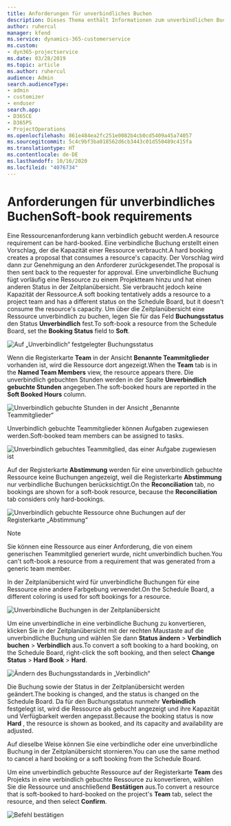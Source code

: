 ```yaml
---
title: Anforderungen für unverbindliches Buchen
description: Dieses Thema enthält Informationen zum unverbindlichen Buchen von Ressourcenanforderungen.
author: ruhercul
manager: kfend
ms.service: dynamics-365-customerservice
ms.custom:
- dyn365-projectservice
ms.date: 03/28/2019
ms.topic: article
ms.author: ruhercul
audience: Admin
search.audienceType:
- admin
- customizer
- enduser
search.app:
- D365CE
- D365PS
- ProjectOperations
ms.openlocfilehash: 861e484ea2fc251e0082b4cb0cd5409a45a74057
ms.sourcegitcommit: 5c4c9bf3ba018562d6cb3443c01d550489c415fa
ms.translationtype: HT
ms.contentlocale: de-DE
ms.lasthandoff: 10/16/2020
ms.locfileid: "4076734"
---
```

# <a name="soft-book-requirements"></a><span data-ttu-id="cba20-103">Anforderungen für unverbindliches Buchen</span><span class="sxs-lookup"><span data-stu-id="cba20-103">Soft-book requirements</span></span>

<span data-ttu-id="cba20-104">Eine Ressourcenanforderung kann verbindlich gebucht werden.</span><span class="sxs-lookup"><span data-stu-id="cba20-104">A resource requirement can be hard-booked.</span></span> <span data-ttu-id="cba20-105">Eine verbindliche Buchung erstellt einen Vorschlag, der die Kapazität einer Ressource verbraucht.</span><span class="sxs-lookup"><span data-stu-id="cba20-105">A hard booking creates a proposal that consumes a resource's capacity.</span></span> <span data-ttu-id="cba20-106">Der Vorschlag wird dann zur Genehmigung an den Anforderer zurückgesendet.</span><span class="sxs-lookup"><span data-stu-id="cba20-106">The proposal is then sent back to the requester for approval.</span></span> <span data-ttu-id="cba20-107">Eine unverbindliche Buchung fügt vorläufig eine Ressource zu einem Projektteam hinzu und hat einen anderen Status in der Zeitplanübersicht. Sie verbraucht jedoch keine Kapazität der Ressource.</span><span class="sxs-lookup"><span data-stu-id="cba20-107">A soft booking tentatively adds a resource to a project team and has a different status on the Schedule Board, but it doesn't consume the resource's capacity.</span></span> <span data-ttu-id="cba20-108">Um über die Zeitplanübersicht eine Ressource unverbindlich zu buchen, legen Sie für das Feld **Buchungsstatus** den Status **Unverbindlich** fest.</span><span class="sxs-lookup"><span data-stu-id="cba20-108">To soft-book a resource from the Schedule Board, set the **Booking Status** field to **Soft**.</span></span>

![Auf „Unverbindlich“ festgelegter Buchungsstatus](media/Resource-Management-image77.png)

<span data-ttu-id="cba20-110">Wenn die Registerkarte **Team** in der Ansicht **Benannte Teammitglieder** vorhanden ist, wird die Ressource dort angezeigt.</span><span class="sxs-lookup"><span data-stu-id="cba20-110">When the **Team** tab is in the **Named Team Members** view, the resource appears there.</span></span> <span data-ttu-id="cba20-111">Die unverbindlich gebuchten Stunden werden in der Spalte **Unverbindlich gebuchte Stunden** angegeben.</span><span class="sxs-lookup"><span data-stu-id="cba20-111">The soft-booked hours are reported in the **Soft Booked Hours** column.</span></span>

![Unverbindlich gebuchte Stunden in der Ansicht „Benannte Teammitglieder“](media/Resource-Management-image78.png)

<span data-ttu-id="cba20-113">Unverbindlich gebuchte Teammitglieder können Aufgaben zugewiesen werden.</span><span class="sxs-lookup"><span data-stu-id="cba20-113">Soft-booked team members can be assigned to tasks.</span></span>

![Unverbindlich gebuchtes Teammitglied, das einer Aufgabe zugewiesen ist](media/Resource-Management-image79.png)

<span data-ttu-id="cba20-115">Auf der Registerkarte **Abstimmung** werden für eine unverbindlich gebuchte Ressource keine Buchungen angezeigt, weil die Registerkarte **Abstimmung** nur verbindliche Buchungen berücksichtigt.</span><span class="sxs-lookup"><span data-stu-id="cba20-115">On the **Reconciliation** tab, no bookings are shown for a soft-book resource, because the **Reconciliation** tab considers only hard-bookings.</span></span>

![Unverbindlich gebuchte Ressource ohne Buchungen auf der Registerkarte „Abstimmung“](media/Resource-Management-image80.png)

> [!NOTE]
> <span data-ttu-id="cba20-117">Sie können eine Ressource aus einer Anforderung, die von einem generischen Teammitglied generiert wurde, nicht unverbindlich buchen.</span><span class="sxs-lookup"><span data-stu-id="cba20-117">You can't soft-book a resource from a requirement that was generated from a generic team member.</span></span>

<span data-ttu-id="cba20-118">In der Zeitplanübersicht wird für unverbindliche Buchungen für eine Ressource eine andere Farbgebung verwendet.</span><span class="sxs-lookup"><span data-stu-id="cba20-118">On the Schedule Board, a different coloring is used for soft bookings for a resource.</span></span>

![Unverbindliche Buchungen in der Zeitplanübersicht](media/Resource-Management-image81.png)

<span data-ttu-id="cba20-120">Um eine unverbindliche in eine verbindliche Buchung zu konvertieren, klicken Sie in der Zeitplanübersicht mit der rechten Maustaste auf die unverbindliche Buchung und wählen Sie dann **Status ändern** \> **Verbindlich buchen** \> **Verbindlich** aus.</span><span class="sxs-lookup"><span data-stu-id="cba20-120">To convert a soft booking to a hard booking, on the Schedule Board, right-click the soft booking, and then select **Change Status** \> **Hard Book** \> **Hard**.</span></span>

![Ändern des Buchungsstandards in „Verbindlich“](media/Resource-Management-image82.png)

<span data-ttu-id="cba20-122">Die Buchung sowie der Status in der Zeitplanübersicht werden geändert.</span><span class="sxs-lookup"><span data-stu-id="cba20-122">The booking is changed, and the status is changed on the Schedule Board.</span></span> <span data-ttu-id="cba20-123">Da für den Buchungsstatus nunmehr **Verbindlich** festgelegt ist, wird die Ressource als gebucht angezeigt und ihre Kapazität und Verfügbarkeit werden angepasst.</span><span class="sxs-lookup"><span data-stu-id="cba20-123">Because the booking status is now **Hard** , the resource is shown as booked, and its capacity and availability are adjusted.</span></span>

<span data-ttu-id="cba20-124">Auf dieselbe Weise können Sie eine verbindliche oder eine unverbindliche Buchung in der Zeitplanübersicht stornieren.</span><span class="sxs-lookup"><span data-stu-id="cba20-124">You can use the same method to cancel a hard booking or a soft booking from the Schedule Board.</span></span>

<span data-ttu-id="cba20-125">Um eine unverbindlich gebuchte Ressource auf der Registerkarte **Team** des Projekts in eine verbindlich gebuchte Ressource zu konvertieren, wählen Sie die Ressource und anschließend **Bestätigen** aus.</span><span class="sxs-lookup"><span data-stu-id="cba20-125">To convert a resource that is soft-booked to hard-booked on the project's **Team** tab, select the resource, and then select **Confirm**.</span></span>

![Befehl bestätigen](media/Resource-Management-image83.png)
